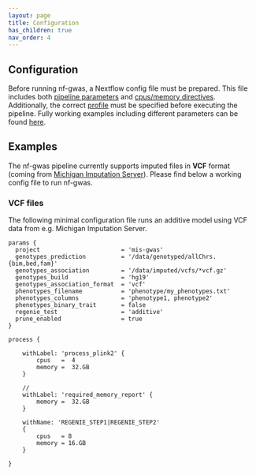 ```yaml
---
layout: page
title: Configuration
has_children: true
nav_order: 4
---
```


## Configuration

Before running nf-gwas, a Nextflow config file must be prepared. This file includes both [pipeline parameters](../params/params) and [cpus/memory directives](directives). Additionally, the correct [profile](profiles) must be specified before executing the pipeline. Fully working examples including different parameters can be found [here](https://github.com/genepi/nf-gwas/tree/main/conf/tests).

## Examples
The nf-gwas pipeline currently supports imputed files in **VCF** format (coming from [Michigan Imputation Server](https://imputationserver.sph.umich.edu/)). Please find below a working config file to run nf-gwas.

###  VCF files
The following minimal configuration file runs an additive model using VCF data from e.g. Michigan Imputation Server.

```
params {
  project                       = 'mis-gwas'
  genotypes_prediction          = '/data/genotyped/allChrs.{bim,bed,fam}'
  genotypes_association         = '/data/imputed/vcfs/*vcf.gz'
  genotypes_build               = 'hg19'
  genotypes_association_format  = 'vcf'
  phenotypes_filename           = 'phenotype/my_phenotypes.txt'
  phenotypes_columns            = 'phenotype1, phenotype2'
  phenotypes_binary_trait       = false
  regenie_test                  = 'additive'
  prune_enabled                 = true
}

process {

    withLabel: 'process_plink2' {
        cpus   =  4
        memory =  32.GB
    }

    //
    withLabel: 'required_memory_report' {
        memory =  32.GB
    }

    withName: 'REGENIE_STEP1|REGENIE_STEP2'
    {
        cpus   = 8
        memory = 16.GB
    }

}
```
